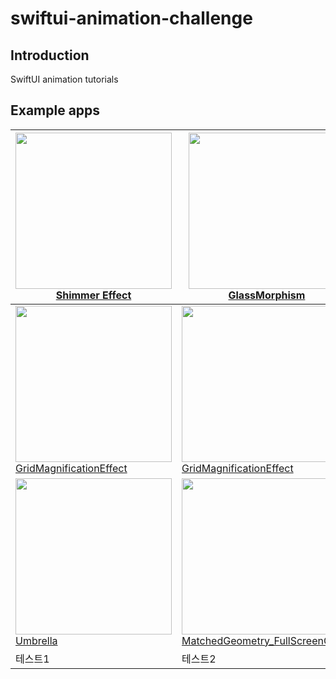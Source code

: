 # swiftui-animation-challenge

## Introduction
SwiftUI animation tutorials

## Example apps
|<img src="https://user-images.githubusercontent.com/77793412/227191694-6b049313-1052-49fc-88f3-5c6006d553e7.gif" width="250"> <br> [Shimmer Effect](/Contents/ShimmerText/)|<img src="https://user-images.githubusercontent.com/77793412/227721675-7ac12687-eb48-4aa3-9dd6-3335405fa3f3.gif" width="250"> <br> [GlassMorphism](/Contents/GlassMorphism/)|<img src="https://user-images.githubusercontent.com/77793412/227955838-bed342c8-b4d3-4656-bc49-d1fcb17d413c.gif" width="250"> <br> [Rotating3DCard](/Contents/Rotating3DCard/)|
|---|---|---|
|<img src="https://user-images.githubusercontent.com/77793412/229502947-d87c7d3b-824c-43ce-bae8-b8a2d87ea6fb.gif" width="250"> <br> [GridMagnificationEffect](/Contents/GridMagnificationEffect/)|<img src="https://user-images.githubusercontent.com/77793412/230082826-5c0bb3b1-d222-4b77-aa86-f7808c448f5e.gif" width="250"> <br> [GridMagnificationEffect](/Contents/MetaBall/)|<img src="https://user-images.githubusercontent.com/77793412/230563704-00a7c4a5-e62d-47de-8236-d34aa0650950.gif" width="250"> <br> [LiquidTransition](/Contents/LiquidTransition/)|
|<img src="https://user-images.githubusercontent.com/77793412/230770482-eaf5f54d-591e-429a-9340-08fb700b5113.gif" width="250"> <br> [Umbrella](/Contents/Umbrella/)|<img src="https://user-images.githubusercontent.com/77793412/231104409-73f6288f-5117-45a2-b1b2-ee764009931b.gif" width="250"> <br> [MatchedGeometry_FullScreenCover](/Contents/MatchedGeometry_FullScreenCover/)|테스트3|
|테스트1|테스트2|테스트3|



